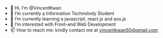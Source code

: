 - 👋 Hi, I’m @VincentKwan
- 🔭 I’m currently a Information Technolody Student
- 🌱 I’m currently learning a javascript, react.js and aos.js
- 👯 I’m interested with Front-end Web Development
- 📫 How to reach me: kindly contact me at vincentkwan50@gmail.com
